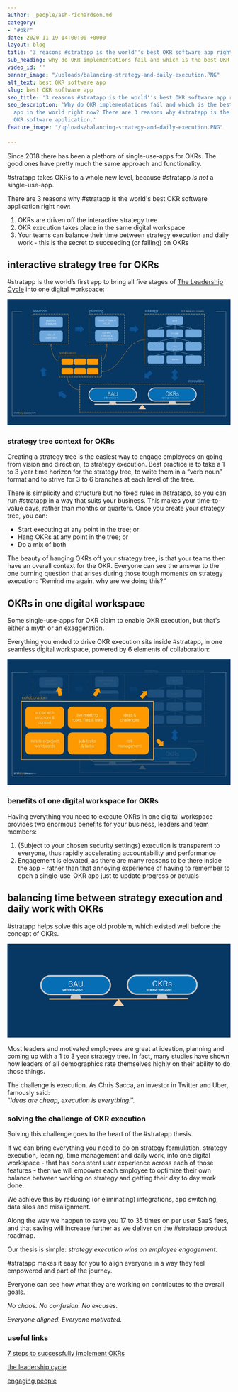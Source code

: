 ```yaml
---
author: _people/ash-richardson.md
category:
- "#okr"
date: 2020-11-19 14:00:00 +0000
layout: blog
title: '3 reasons #stratapp is the world''s best OKR software app right now'
sub_heading: why do OKR implementations fail and which is the best OKR software app?
video_id: ''
banner_image: "/uploads/balancing-strategy-and-daily-execution.PNG"
alt_text: best OKR software app
slug: best OKR software app
seo_title: '3 reasons #stratapp is the world''s best OKR software app right now'
seo_description: 'Why do OKR implementations fail and which is the best OKR software
  app in the world right now? There are 3 reasons why #stratapp is the world''s best
  OKR software application.'
feature_image: "/uploads/balancing-strategy-and-daily-execution.PNG"

---
```

Since 2018 there has been a plethora of single-use-apps for OKRs. The good ones have pretty much the same approach and functionality.

\#stratapp takes OKRs to a whole new level, because #stratapp _is not_ a single-use-app.

There are 3 reasons why #stratapp is the world's best OKR software application right now:

1. OKRs are driven off the interactive strategy tree
2. OKR execution takes place in the same digital workspace
3. Your teams can balance their time between strategy execution and daily work - this is the secret to succeeding (or failing) on OKRs

## interactive strategy tree for OKRs

\#stratapp is the world’s first app to bring all five stages of [The Leadership Cycle](https://bit.ly/stratapp-the-leadership-cycle "The Leadership Cycle") into one digital workspace:

![](/uploads/the-leadership-cycle.jpg)

### strategy tree context for OKRs

Creating a strategy tree is the easiest way to engage employees on going from vision and direction, to strategy execution. Best practice is to take a 1 to 3 year time horizon for the strategy tree, to write them in a “verb noun” format and to strive for 3 to 6 branches at each level of the tree.

There is simplicity and structure but no fixed rules in #stratapp, so you can run #stratapp in a way that suits your business.  This makes your time-to-value days, rather than months or quarters. Once you create your strategy tree, you can:

* Start executing at any point in the tree; or
* Hang OKRs at any point in the tree; or
* Do a mix of both

The beauty of hanging OKRs off your strategy tree, is that your teams then have an overall context for the OKR. Everyone can see the answer to the one burning question that arises during those tough moments on strategy execution: “Remind me again, why are we doing this?”

## OKRs in one digital workspace

Some single-use-apps for OKR claim to enable OKR execution, but that’s either a myth or an exaggeration.

Everything you ended to drive OKR execution sits inside #stratapp, in one seamless digital workspace, powered by 6 elements of collaboration:

![](/uploads/6-elements-of-collaboration.jpg)

### benefits of one digital workspace for OKRs

Having everything you need to execute OKRs in one digital workspace provides two enormous benefits for your business, leaders and team members:

1. (Subject to your chosen security settings) execution is transparent to everyone, thus rapidly accelerating accountability and performance
2. Engagement is elevated, as there are many reasons to be there inside the app - rather than that annoying experience of having to remember to open a single-use-OKR app just to update progress or actuals

## balancing time between strategy execution and daily work with OKRs

\#stratapp helps solve this age old problem, which existed well before the concept of OKRs.

![](/uploads/balancing-strategy-and-daily-execution.PNG)

Most leaders and motivated employees are great at ideation, planning and coming up with a 1 to 3 year strategy tree. In fact, many studies have shown how leaders of all demographics rate themselves highly on their ability to do those things.

The challenge is execution. As Chris Sacca, an investor in Twitter and Uber, famously said:  
“_Ideas are cheap, execution is everything!_”.

### solving the challenge of OKR execution

Solving this challenge goes to the heart of the #stratapp thesis.

If we can bring everything you need to do on strategy formulation, strategy execution, learning, time management and daily work, into one digital workspace - that has consistent user experience across each of those features - then we will empower each employee to optimize their own balance between working on strategy and getting their day to day work done.

We achieve this by reducing (or eliminating) integrations, app switching, data silos and misalignment.

Along the way we happen to save you 17 to 35 times on per user SaaS fees, and that saving will increase further as we deliver on the #stratapp product roadmap.

Our thesis is simple: _strategy execution wins on employee engagement._

\#stratapp makes it easy for you to align everyone in a way they feel empowered and part of the journey.

Everyone can see how what they are working on contributes to the overall goals.

_No chaos. No confusion. No excuses._

_Everyone aligned. Everyone motivated._

### useful links

[7 steps to successfully implement OKRs](https://stratappsaas.com/blog/7-steps-to-successfully-implement-OKRs/ "7 steps to implement OKRs")

[the leadership cycle](https://bit.ly/stratapp-the-leadership-cycle "the leadership cycle")

[engaging people](https://bit.ly/stratapp-engaging-people "engaging people")